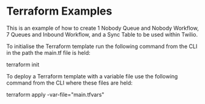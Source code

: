 # Terraform Examples

This is an example of how to create 1 Nobody Queue and Nobody Workflow, 7 Queues and Inbound Workflow, and a Sync Table to be used within Twilio.

To initialise the Terraform template run the following command from the CLI in the path the main.tf file is held:
  
terraform init   

To deploy a Terraform template with a variable file use the following command from the CLI where these files are held:  

terraform apply -var-file="main.tfvars"
